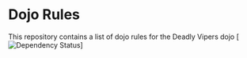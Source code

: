 Dojo Rules
==========

This repository contains a list of dojo rules for the Deadly Vipers dojo
[![Dependency Status](https://gemnasium.com/rails/arel.svg)]
